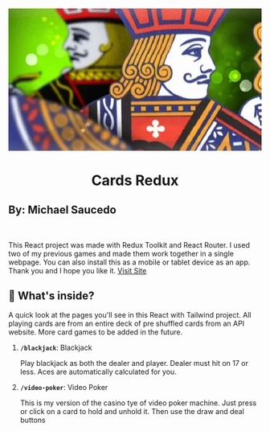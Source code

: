 <p align="center">
  <a href="https://cardsredux.netlify.app/" target="_blank" rel="noopener noreferrer">
    <img alt="Cards Redux" src="./src/assets/readme/cardsRedux.webp" width="640" />
  </a>
</p>
<h1 align="center">
  Cards Redux
</h1>
<h2>By: Michael Saucedo</h2>
<br />

This React project was made with Redux Toolkit and React Router. I used two of my previous games and made them work together in a single webpage. You can also install this as a mobile or tablet device as an app. Thank you and I hope you like it. [Visit Site](https://cardsredux.netlify.app/)

## 🧐 What's inside?

A quick look at the pages you'll see in this React with Tailwind project. All playing cards are from an entire deck of pre shuffled cards from an API website. More card games to be added in the future.

1.  **`/blackjack`**: Blackjack
    &emsp;<p>Play blackjack as both the dealer and player. Dealer must hit on 17 or less. Aces are automatically calculated for you.</p>

2.  **`/video-poker`**: Video Poker
    &emsp;<p>This is my version of the casino tye of video poker machine. Just press or click on a card to hold and unhold it. Then use the draw and deal buttons</p>
